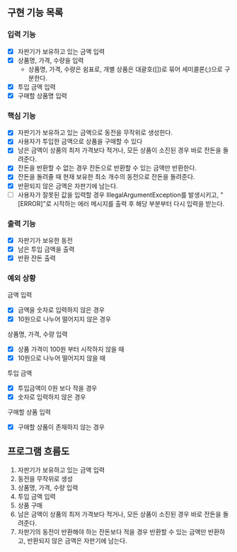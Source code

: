 ## 구현 기능 목록

### 입력 기능

- [x] 자판기가 보유하고 있는 금액 입력
- [x] 상품명, 가격, 수량을 입력
    - 상품명, 가격, 수량은 쉼표로, 개별 상품은 대괄호([])로 묶어 세미콜론(;)으로 구분한다.
- [x] 투입 금액 입력
- [x] 구매할 상품명 입력

### 핵심 기능

- [x] 자판기가 보유하고 있는 금액으로 동전을 무작위로 생성한다.
- [x] 사용자가 투입한 금액으로 상품을 구매할 수 있다
- [x] 남은 금액이 상품의 최저 가격보다 적거나, 모든 상품이 소진된 경우 바로 잔돈을 돌려준다.
- [x] 잔돈을 반환할 수 없는 경우 잔돈으로 반환할 수 있는 금액만 반환한다.
- [x] 잔돈을 돌려줄 때 현재 보유한 최소 개수의 동전으로 잔돈을 돌려준다.
- [x] 반환되지 않은 금액은 자판기에 남는다.
- [ ] 사용자가 잘못된 값을 입력할 경우 IllegalArgumentException를 발생시키고, "[ERROR]"로 시작하는 에러 메시지를 출력 후 해당 부분부터 다시 입력을 받는다.

### 출력 기능

- [x] 자판기가 보유한 동전
- [x] 남은 투입 금액을 출력
- [x] 반환 잔돈 출력

### 예외 상황

금액 입력

- [x] 금액을 숫자로 입력하지 않은 경우
- [x] 10원으로 나누어 떨어지지 않은 경우

상품명, 가격, 수량 입력

- [x] 상품 가격이 100원 부터 시작하지 않을 때
- [x] 10원으로 나누어 떨어지지 않을 때

투입 금액

- [x] 투입금액이 0원 보다 작을 경우
- [x] 숫자로 입력하지 않은 경우

구매할 상품 입력

- [x] 구매할 상품이 존재하지 않는 경우

## 프로그램 흐름도

1. 자판기가 보유하고 있는 금액 입력
2. 동전을 무작위로 생성
3. 상품명, 가격, 수량 입력
4. 투입 금액 입력
5. 상품 구매
6. 남은 금액이 상품의 최저 가격보다 적거나, 모든 상품이 소진된 경우 바로 잔돈을 돌려준다.
7. 자판기의 동전이 반환해야 하는 잔돈보다 적을 경우 반환할 수 있는 금액만 반환하고, 반환되지 않은 금액은 자판기에 남는다.
